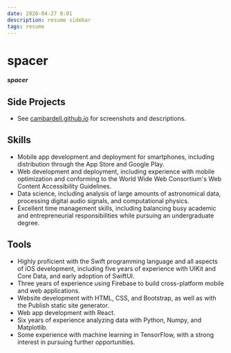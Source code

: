 ```yaml
---
date: 2020-04-27 0:01
description: resume sidebar
tags: resume
---
```

# <span id="hidden-text">spacer</span>
##### <span id="hidden-text">spacer</span>
## Side Projects
* See [cambardell.github.io](https://cambardell.github.io) for screenshots and descriptions.

## Skills  
*  Mobile app development and deployment for smartphones, including distribution through the App Store and Google Play.
* Web development and deployment, including experience with mobile optimization and conforming to the World Wide Web Consortium's Web Content Accessibility Guidelines.
* Data science, including analysis of large amounts of astronomical data, processing digital audio signals, and computational physics. 
* Excellent time management skills, including balancing busy academic and entrepreneurial responsibilities while pursuing an undergraduate degree.

## Tools  
* Highly proficient with the Swift programming language and all aspects of iOS development, including five years of experience with UIKit and Core Data, and early adoption of SwiftUI. 
* Three years of experience using Firebase to build cross-platform mobile and web applications. 
* Website development with HTML, CSS, and Bootstrap, as well as with the Publish static site generator. 
* Web app development with React. 
* Six years of experience analyzing data with Python, Numpy, and Matplotlib.
* Some experience with machine learning in TensorFlow, with a strong interest in pursuing further opportunities. 


